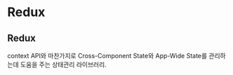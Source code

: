 # Redux

Redux
-----
context API와 마찬가지로 Cross-Component State와 App-Wide State를 관리하는데 도움을 주는 상태관리 라이브러리.
